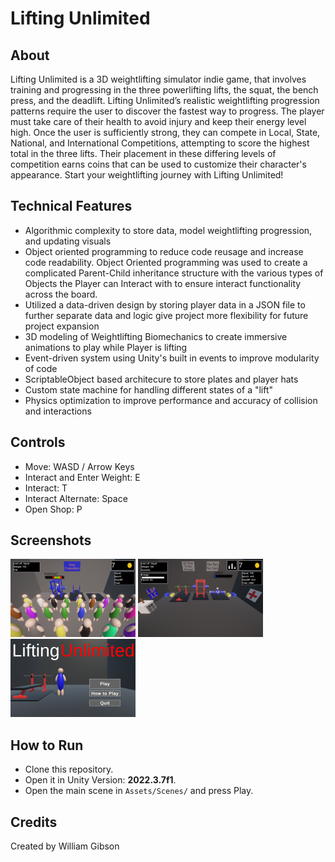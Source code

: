 # Lifting Unlimited

## About
Lifting Unlimited is a 3D weightlifting simulator indie game, that involves training and progressing in the three powerlifting lifts, the squat, the bench press, and the deadlift. Lifting Unlimited’s realistic weightlifting progression patterns require the user to discover the fastest way to progress. The player must take care of their health to avoid injury and keep their energy level high. Once the user is sufficiently strong, they can compete in Local, State, National, and International Competitions, attempting to score the highest total in the three lifts. Their placement in these differing levels of competition earns coins that can be used to customize their character's appearance. Start your weightlifting journey with Lifting Unlimited!

## Technical Features
- Algorithmic complexity to store data, model weightlifting progression, and updating visuals
- Object oriented programming to reduce code reusage and increase code readability. Object Oriented programming was used to create a complicated Parent-Child inheritance structure with the various types of Objects the Player can Interact with to ensure interact functionality across the board.
- Utilized a data-driven design by storing player data in a JSON file to further separate data and logic give project more flexibility for future project expansion
- 3D modeling of Weightlifting Biomechanics to create immersive animations to play while Player is lifting
- Event-driven system using Unity's built in events to improve modularity of code
- ScriptableObject based architecure to store plates and player hats
- Custom state machine for handling different states of a "lift"
- Physics optimization to improve performance and accuracy of collision and interactions

## Controls
- Move: WASD / Arrow Keys
- Interact and Enter Weight: E
- Interact: T
- Interact Alternate: Space
- Open Shop: P

## Screenshots
![RenderError](../../Assets/competition.png) ![RenderError](../../Assets/gym.png) ![RenderError](../../Assets/main_logo_1.png)

## How to Run
- Clone this repository.
- Open it in Unity Version: **2022.3.7f1**.
- Open the main scene in `Assets/Scenes/` and press Play.

## Credits
Created by William Gibson
